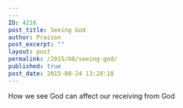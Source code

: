 ```yaml
---
---
ID: 4216
post_title: Seeing God
author: Praison
post_excerpt: ""
layout: post
permalink: /2015/08/seeing-god/
published: true
post_date: 2015-08-24 13:28:18
---
```

How we see God can affect our receiving from God